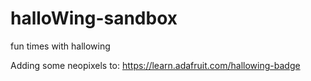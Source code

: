 # halloWing-sandbox
fun times with hallowing

Adding some neopixels to:
https://learn.adafruit.com/hallowing-badge

